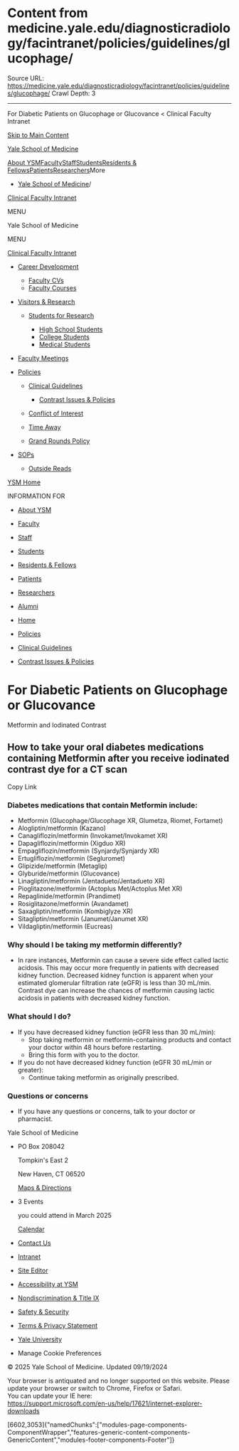 # Content from medicine.yale.edu/diagnosticradiology/facintranet/policies/guidelines/glucophage/

Source URL: https://medicine.yale.edu/diagnosticradiology/facintranet/policies/guidelines/glucophage/
Crawl Depth: 3

---

For Diabetic Patients on Glucophage or Glucovance < Clinical Faculty Intranet 










[Skip to Main Content](#page-container)

[Yale School of Medicine](/)

[About YSM](/ysm/about/)[Faculty](/ysm/faculty/)[Staff](/ysm/myysm/)[Students](/ysm/edu/)[Residents & Fellows](/ysm/edu/residency-fellowships/)[Patients](https://yalemedicine.org)[Researchers](/ysm/research/)More

* [Yale School of Medicine](/)/

[Clinical Faculty Intranet](/diagnosticradiology/facintranet) 

MENU

Yale School of Medicine

MENU

[Clinical Faculty Intranet](/diagnosticradiology/facintranet)

* [Career Development](/diagnosticradiology/facintranet/development)

  + [Faculty CVs](/diagnosticradiology/facintranet/development/cv)
  + [Faculty Courses](/diagnosticradiology/facintranet/development/courses)
* [Visitors & Research](/diagnosticradiology/facintranet/volunteers)

  + [Students for Research](/diagnosticradiology/facintranet/volunteers/studentsforresearch)

    - [High School Students](/diagnosticradiology/facintranet/volunteers/studentsforresearch/highschoolstudents)
    - [College Students](/diagnosticradiology/facintranet/volunteers/studentsforresearch/collegestundentsresearch)
    - [Medical Students](/diagnosticradiology/facintranet/volunteers/studentsforresearch/medstudentsforresearch)

* [Faculty Meetings](/diagnosticradiology/facintranet/meetings)

* [Policies](/diagnosticradiology/facintranet/policies)

  + [Clinical Guidelines](/diagnosticradiology/facintranet/policies/guidelines)

    - [Contrast Issues & Policies](/diagnosticradiology/facintranet/policies/guidelines/contrast)
  + [Conflict of Interest](/diagnosticradiology/facintranet/policies/coi)
  + [Time Away](/diagnosticradiology/facintranet/policies/timeaway)
  + [Grand Rounds Policy](/diagnosticradiology/facintranet/policies/grandroundsexpenses)

* [SOPs](/diagnosticradiology/facintranet/sops)

  + [Outside Reads](/diagnosticradiology/facintranet/sops/outsidereads)

[YSM Home](/ysm)

INFORMATION FOR

* [About YSM](/ysm/about/)
* [Faculty](/ysm/faculty/)
* [Staff](/ysm/myysm/)
* [Students](/ysm/edu/)
* [Residents & Fellows](/ysm/edu/residency-fellowships/)
* [Patients](https://yalemedicine.org)
* [Researchers](/ysm/research/)
* [Alumni](/ysm/alumni/)

* [Home](/diagnosticradiology/facintranet)
* [Policies](/diagnosticradiology/facintranet/policies)
* [Clinical Guidelines](/diagnosticradiology/facintranet/policies/guidelines)

* [Contrast Issues & Policies](/diagnosticradiology/facintranet/policies/guidelines/contrast)

# For Diabetic Patients on Glucophage or Glucovance

Metformin and Iodinated Contrast

## How to take your oral diabetes medications containing Metformin after you receive iodinated contrast dye for a CT scan

Copy Link

### **Diabetes medications that contain Metformin include:**

* Metformin (Glucophage/Glucophage XR, Glumetza, Riomet, Fortamet)
* Alogliptin/metformin (Kazano)
* Canagliflozin/metformin (Invokamet/Invokamet XR)
* Dapagliflozin/metformin (Xigduo XR)
* Empagliflozin/metformin (Synjardy/Synjardy XR)
* Ertugliflozin/metformin (Segluromet)
* Glipizide/metformin (Metaglip)
* Glyburide/metformin (Glucovance)
* Linagliptin/metformin (Jentadueto/Jentadueto XR)
* Pioglitazone/metformin (Actoplus Met/Actoplus Met XR)
* Repaglinide/metformin (Prandimet)
* Rosiglitazone/metformin (Avandamet)
* Saxagliptin/metformin (Kombiglyze XR)
* Sitagliptin/metformin (Janumet/Janumet XR)
* Vildagliptin/metformin (Eucreas)

### **Why should I be taking my metformin differently?**

* In rare instances, Metformin can cause a severe side effect called lactic acidosis. This may occur more frequently in patients with decreased kidney function. Decreased kidney function is apparent when your estimated glomerular filtration rate (eGFR) is less than 30 mL/min. Contrast dye can increase the chances of metformin causing lactic acidosis in patients with decreased kidney function.

### **What should I do?**

* If you have decreased kidney function (eGFR less than 30 mL/min):
  + Stop taking metformin or metformin-containing products and contact your doctor within 48 hours before restarting.
  + Bring this form with you to the doctor.
* If you do not have decreased kidney function (eGFR 30 mL/min or greater):
  + Continue taking metformin as originally prescribed.

### **Questions or concerns**

* If you have any questions or concerns, talk to your doctor or pharmacist.

Yale School of Medicine

* PO Box 208042

  Tompkin's East 2

  New Haven, CT 06520

  [Maps & Directions](https://medicine.yale.edu/maps/)
* 3 Events

  you could attend in March 2025

  [Calendar](https://medicine.yale.edu/calendar/)
* [Contact Us](/bioimaging/contact/)

* [Intranet](/intranet)
* [Site Editor](mailto:ysm.editor@yale.edu)
* [Accessibility at YSM](/accessibility/)
* [Nondiscrimination & Title IX](/myysm/personal-resources/diversity-equity-inclusion/)
* [Safety & Security](/myysm/personal-resources/safety-security-resources/)
* [Terms & Privacy Statement](/ysm/privacy)
* [Yale University](https://yale.edu)
* Manage Cookie Preferences

© 2025 Yale School of Medicine. Updated 09/19/2024

Your browser is antiquated and no longer supported on this website. Please update your browser or switch to Chrome, Firefox or Safari.   
You can update your IE here:   
<https://support.microsoft.com/en-us/help/17621/internet-explorer-downloads>


[6602,3053]{"namedChunks":["modules-page-components-ComponentWrapper","features-generic-content-components-GenericContent","modules-footer-components-Footer"]}